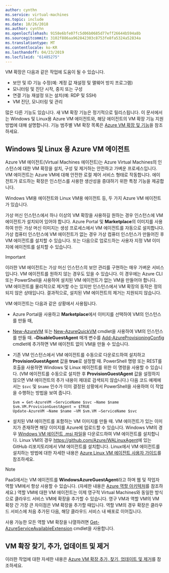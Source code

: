 ```yaml
---
author: cynthn
ms.service: virtual-machines
ms.topic: include
ms.date: 10/26/2018
ms.author: cynthn
ms.openlocfilehash: 9158e6bfe07fc5d06b0685d77eff26644b594a8b
ms.sourcegitcommit: 3102f886aa962842303c8753fe8fa5324a52834a
ms.translationtype: MT
ms.contentlocale: ko-KR
ms.lasthandoff: 04/23/2019
ms.locfileid: "61485275"
---
```

VM 확장은 다음과 같은 작업에 도움이 될 수 있습니다.

* 보안 및 ID 기능 수정(예: 계정 값 재설정 및 맬웨어 방지 프로그램)
* 모니터링 및 진단 시작, 중지 또는 구성
* 연결 기능 재설정 또는 설치(예: RDP 및 SSH)
* VM 진단, 모니터링 및 관리

많은 다른 기능도 있습니다. 새 VM 확장 기능은 정기적으로 릴리스됩니다. 이 문서에서는 Windows 및 Linux용 Azure VM 에이전트와, 해당 에이전트의 VM 확장 기능 지원 방법에 대해 설명합니다. 기능 범주별 VM 확장 목록은 [Azure VM 확장 및 기능](../articles/virtual-machines/extensions/features-windows.md)을 참조하세요.

## <a name="azure-vm-agents-for-windows-and-linux"></a>Windows 및 Linux 용 Azure VM 에이전트
Azure VM 에이전트(Virtual Machines 에이전트)는 Azure Virtual Machines의 인스턴스에 대한 VM 확장을 설치, 구성 및 제거하는 안전하고 가벼운 프로세스입니다. VM 에이전트는 Azure VM에 대해 안전한 로컬 제어 서비스 형태로 작동합니다. 에이전트가 로드하는 확장은 인스턴스를 사용한 생산성을 증대하기 위한 특정 기능을 제공합니다.

Windows VM용 에이전트와 Linux VM용 에이전트 등, 두 가지 Azure VM 에이전트가 있습니다.

가상 머신 인스턴스에서 하나 이상의 VM 확장을 사용하길 원하는 경우 인스턴스에 VM 에이전트가 설치되어 있어야 합니다. Azure Portal 및 **Marketplace**의 이미지를 사용하여 만든 가상 머신 이미지는 생성 프로세스에서 VM 에이전트를 자동으로 설치합니다. 가상 컴퓨터 인스턴스에 VM 에이전트가 없는 경우 가상 컴퓨터 인스턴스가 만들어진 후 VM 에이전트를 설치할 수 있습니다. 또는 다음으로 업로드하는 사용자 지정 VM 이미지에 에이전트를 설치할 수 있습니다.

> [!IMPORTANT]
> 이러한 VM 에이전트는 가상 머신 인스턴스의 보안 관리를 구현하는 매우 가벼운 서비스입니다. VM 에이전트를 원하지 않는 경우도 있을 수 있습니다. 이 경우에는 Azure CLI 또는 PowerShell을 사용하여 설치된 VM 에이전트가 없는 VM을 만들어야 합니다. VM 에이전트를 물리적으로 제거할 수는 있지만 인스턴스에서 VM 확장의 동작은 정의되지 않은 상태입니다. 결과적으로, 설치된 VM 에이전트의 제거는 지원되지 않습니다.
>

VM 에이전트는 다음과 같은 상황에서 사용됩니다.

* Azure Portal을 사용하고 **Marketplace**에서 이미지를 선택하여 VM의 인스턴스를 만들 때,
* [New-AzureVM](https://msdn.microsoft.com/library/azure/dn495254.aspx) 또는 [New-AzureQuickVM](https://msdn.microsoft.com/library/azure/dn495183.aspx) cmdlet을 사용하여 VM의 인스턴스를 만들 때. **–DisableGuestAgent** 매개 변수를 [Add-AzureProvisioningConfig](https://msdn.microsoft.com/library/azure/dn495299.aspx) cmdlet에 추가하면 VM 에이전트 없이 VM을 만들 수 있습니다.

* 기존 VM 인스턴스에서 VM 에이전트를 수동으로 다운로드하여 설치하고 **ProvisionGuestAgent** 값을 **true**로 설정할 때. PowerShell 명령 또는 REST를 호출을 사용하면 Windows 및 Linux 에이전트를 위한 이 명령을 사용할 수 있습니다. (VM 에이전트를 수동으로 설치한 후 **ProvisionGuestAgent** 값을 설정하지 않으면 VM 에이전트의 추가 내용이 제대로 검색되지 않습니다.) 다음 코드 예제에서는 `$svc` 및 `$name` 인수가 이미 결정된 상황에서 PowerShell을 사용하여 이 작업을 수행하는 방법을 보여 줍니다.

      $vm = Get-AzureVM –ServiceName $svc –Name $name
      $vm.VM.ProvisionGuestAgent = $TRUE
      Update-AzureVM –Name $name –VM $vm.VM –ServiceName $svc

* 설치된 VM 에이전트를 포함하는 VM 이미지를 만들 때. VM 에이전트가 있는 이미지가 존재하면 해당 이미지를 Azure에 업로드할 수 있습니다. Windows VM의 경우 [Windows VM 에이전트 .msi 파일](https://go.microsoft.com/fwlink/?LinkID=394789)을 다운로드하여 VM 에이전트를 설치합니다. Linux VM의 경우 <https://github.com/Azure/WALinuxAgent>에 있는 GitHub 리포지토리에서 VM 에이전트를 설치합니다. Linux에서 VM 에이전트를 설치하는 방법에 대한 자세한 내용은 [Azure Linux VM 에이전트 사용자 가이드](../articles/virtual-machines/extensions/agent-linux.md)를 참조하세요.

> [!NOTE]
> PaaS에서는 VM 에이전트를 **WindowsAzureGuestAgent**라고 하며 웹 및 작업자 역할 VM에서 항상 사용할 수 있습니다. (자세한 내용은 [Azure 역할 아키텍처](https://blogs.msdn.com/b/kwill/archive/2011/05/05/windows-azure-role-architecture.aspx)를 참조하세요.) 역할 VM에 대한 VM 에이전트는 이제 영구적 Virtual Machines와 동일한 방식으로 클라우드 서비스 VM에 확장을 추가할 수 있습니다. 영구 VM과 역할 VM의 VM 확장 간 가장 큰 차이점은 VM 확장을 추가할 때입니다. 역할 VM의 경우 확장은 클라우드 서비스에 처음 추가된 다음, 해당 클라우드 서비스 내 배포로 이어집니다.
>
> 사용 가능한 모든 역할 VM 확장을 나열하려면 [Get-AzureServiceAvailableExtension](https://msdn.microsoft.com/library/azure/dn722498.aspx) cmdlet을 사용합니다.
>
>

## <a name="find-add-update-and-remove-vm-extensions"></a>VM 확장 찾기, 추가, 업데이트 및 제거
이러한 작업에 대한 자세한 내용은 [Azure VM 확장 추가, 찾기, 업데이트 및 제거](../articles/virtual-machines/windows/classic/manage-extensions.md?toc=%2fazure%2fvirtual-machines%2fwindows%2fclassic%2ftoc.json)를 참조하세요.
